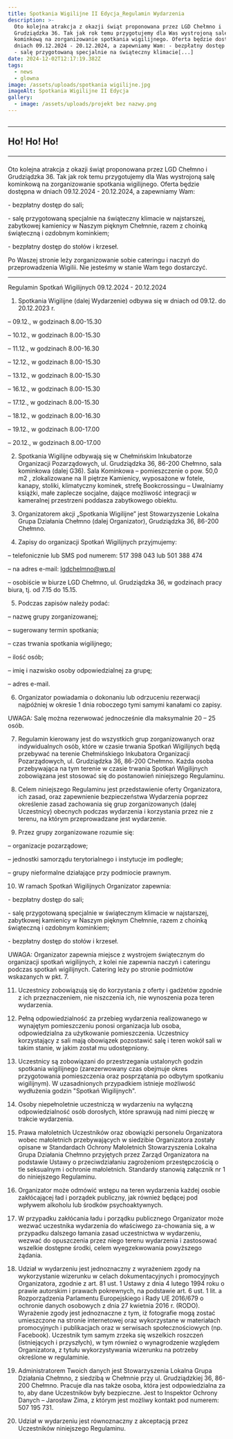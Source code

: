 ```yaml
---
title: Spotkania Wigilijne II Edycja_Regulamin Wydarzenia
description: >-
  Oto kolejna atrakcja z okazji świąt proponowana przez LGD Chełmno i
  Grudziądzka 36. Tak jak rok temu przygotujemy dla Was wystrojoną salę
  kominkową na zorganizowanie spotkania wigilijnego. Oferta będzie dostępna w
  dniach 09.12.2024 - 20.12.2024, a zapewniamy Wam: - bezpłatny dostęp do sali;
  - salę przygotowaną specjalnie na świąteczny klimacie[...]
date: 2024-12-02T12:17:19.382Z
tags:
  - news
  - glowna
image: /assets/uploads/spotkania wigilijne.jpg
imageAlt: Spotkania Wigilijne II Edycja
gallery:
  - image: /assets/uploads/projekt bez nazwy.png
---
```

## <HR>Ho! Ho! Ho!<HR>



Oto kolejna atrakcja z okazji świąt proponowana przez LGD Chełmno i Grudziądzka 36. Tak jak rok temu przygotujemy dla Was wystrojoną salę kominkową na zorganizowanie spotkania wigilijnego. Oferta będzie dostępna w dniach 09.12.2024 - 20.12.2024, a zapewniamy Wam:

\- bezpłatny dostęp do sali;

\- salę przygotowaną specjalnie na świąteczny klimacie w najstarszej, zabytkowej kamienicy w Naszym pięknym Chełmnie, razem z choinką świąteczną i ozdobnym kominkiem;

\- bezpłatny dostęp do stołów i krzeseł.



Po Waszej stronie leży zorganizowanie sobie cateringu i naczyń do przeprowadzenia Wigilii. Nie jesteśmy w stanie Wam tego dostarczyć.

<HR>

Regulamin Spotkań Wigilijnych 09.12.2024 - 20.12.2024

1.	Spotkania Wigilijne (dalej Wydarzenie) odbywa się w dniach od 09.12. do 20.12.2023 r.

– 09.12., w godzinach 8.00-15.30

– 10.12., w godzinach 8.00-15.30

– 11.12., w godzinach 8.00-16.30

– 12.12., w godzinach 8.00-15.30

– 13.12., w godzinach 8.00-15.30

– 16.12., w godzinach 8.00-15.30

– 17.12., w godzinach 8.00-15.30

– 18.12., w godzinach 8.00-16.30

– 19.12., w godzinach 8.00-17.00

– 20.12., w godzinach 8.00-17.00



2.	Spotkania Wigilijne odbywają się w Chełmińskim Inkubatorze Organizacji Pozarządowych, ul. Grudziądzka 36, 86-200 Chełmno, sala kominkowa (dalej G36). Sala Kominkowa – pomieszczenie o pow. 50,0 m2 , zlokalizowane na II piętrze Kamienicy, wyposażone w fotele, kanapy, stoliki, klimatyczny kominek, strefę Bookcrossingu – Uwalniamy książki, małe zaplecze socjalne, dające możliwość integracji w kameralnej przestrzeni poddasza zabytkowego obiektu.



3.	Organizatorem akcji „Spotkania Wigilijne” jest Stowarzyszenie Lokalna Grupa Działania Chełmno (dalej Organizator), Grudziądzka 36, 86-200 Chełmno.



4.	Zapisy do organizacji Spotkań Wigilijnych przyjmujemy:

– telefonicznie lub SMS pod numerem: 517 398 043 lub 501 388 474

– na adres e-mail: lgdchelmno@wp.pl

– osobiście w biurze LGD Chełmno, ul. Grudziądzka 36, w godzinach pracy biura, tj. od 7.15 do 15.15.



5.	Podczas zapisów należy podać:

– nazwę grupy zorganizowanej;

– sugerowany termin spotkania;

– czas trwania spotkania wigilijnego;

– ilość osób;

– imię i nazwisko osoby odpowiedzialnej za grupę;

– adres e-mail.



6.	Organizator powiadamia o dokonaniu lub odrzuceniu rezerwacji najpóźniej w okresie 1 dnia roboczego tymi samymi kanałami co zapisy.



UWAGA: Salę można rezerwować jednocześnie dla maksymalnie 20 – 25 osób.



7.	Regulamin kierowany jest do wszystkich grup zorganizowanych oraz indywidualnych osób, które w czasie trwania Spotkań Wigilijnych będą przebywać na terenie Chełmińskiego Inkubatora Organizacji Pozarządowych, ul. Grudziądzka 36, 86-200 Chełmno. Każda osoba przebywająca na tym terenie w czasie trwania Spotkań Wigilijnych zobowiązana jest stosować się do postanowień niniejszego Regulaminu.



8.	Celem niniejszego Regulaminu jest przedstawienie oferty Organizatora, ich zasad, oraz zapewnienie bezpieczeństwa Wydarzenia poprzez określenie zasad zachowania się grup zorganizowanych (dalej Uczestnicy) obecnych podczas wydarzenia i korzystania przez nie z terenu, na którym przeprowadzane jest wydarzenie.



9.	Przez grupy zorganizowane rozumie się:

– organizacje pozarządowe;

– jednostki samorządu terytorialnego i instytucje im podległe;

– grupy nieformalne działające przy podmiocie prawnym.



10.	W ramach Spotkań Wigilijnych Organizator zapewnia:

\- bezpłatny dostęp do sali;

\- salę przygotowaną specjalnie w świątecznym klimacie w najstarszej, zabytkowej kamienicy w Naszym pięknym Chełmnie, razem z choinką świąteczną i ozdobnym kominkiem;

\- bezpłatny dostęp do stołów i krzeseł.

UWAGA: Organizator zapewnia miejsce z wystrojem świątecznym do organizacji spotkań wigilijnych, z kolei nie zapewnia naczyń i cateringu podczas spotkań wigilijnych. Catering leży po stronie podmiotów wskazanych w pkt. 7.



11.	Uczestnicy zobowiązują się do korzystania z oferty i gadżetów zgodnie z ich przeznaczeniem, nie niszczenia ich, nie wynoszenia poza teren wydarzenia.



12.	Pełną odpowiedzialność za przebieg wydarzenia realizowanego w wynajętym pomieszczeniu ponosi organizacja lub osoba, odpowiedzialna za użytkowanie pomieszczenia. Uczestnicy korzystający z sali mają obowiązek pozostawić salę i teren wokół sali w takim stanie, w jakim został mu udostępniony.



13.	Uczestnicy są zobowiązani do przestrzegania ustalonych godzin spotkania wigilijnego (zarezerwowany czas obejmuje okres przygotowania pomieszczenia oraz posprzątania po odbytym spotkaniu wigilijnym). W uzasadnionych przypadkiem istnieje możliwość wydłużenia godzin "Spotkań Wigilijnych".



14.	Osoby niepełnoletnie uczestniczą w wydarzeniu na wyłączną odpowiedzialność osób dorosłych, które sprawują nad nimi pieczę w trakcie wydarzenia.



15.	Prawa małoletnich Uczestników oraz obowiązki personelu Organizatora wobec małoletnich przebywających w siedzibie Organizatora zostały opisane w Standardach Ochrony Małoletnich Stowarzyszenia Lokalna Grupa Działania Chełmno przyjętych przez Zarząd Organizatora na podstawie Ustawy o przeciwdziałaniu zagrożeniom przestępczością o tle seksualnym i ochronie małoletnich. Standardy stanowią załącznik nr 1 do niniejszego Regulaminu.



16.	Organizator może odmówić wstępu na teren wydarzenia każdej osobie zakłócającej ład i porządek publiczny, jak również będącej pod wpływem alkoholu lub środków psychoaktywnych.

17.	W przypadku zakłócania ładu i porządku publicznego Organizator może wezwać uczestnika wydarzenia do właściwego za-chowania się, a w przypadku dalszego łamania zasad uczestnictwa w wydarzeniu, wezwać do opuszczenia przez niego terenu wydarzenia i zastosować wszelkie dostępne środki, celem wyegzekwowania powyższego żądania.



18.	Udział w wydarzeniu jest jednoznaczny z wyrażeniem zgody na wykorzystanie wizerunku w celach dokumentacyjnych i promocyjnych Organizatora, zgodnie z art. 81 ust. 1 Ustawy z dnia 4 lutego 1994 roku o prawie autorskim i prawach pokrewnych, na podstawie art. 6 ust. 1 lit. a Rozporządzenia Parlamentu Europejskiego i Rady UE 2016/679 o ochronie danych osobowych z dnia 27 kwietnia 2016 r. (RODO). Wyrażenie zgody jest jednoznaczne z tym, iż fotografie mogą zostać umieszczone na stronie internetowej oraz wykorzystane w materiałach promocyjnych i publikacjach oraz w serwisach społecznościowych (np. Facebook). Uczestnik tym samym zrzeka się wszelkich roszczeń (istniejących i przyszłych), w tym również o wynagrodzenie względem Organizatora, z tytułu wykorzystywania wizerunku na potrzeby określone w regulaminie.



19.	Administratorem Twoich danych jest Stowarzyszenia Lokalna Grupa Działania Chełmno, z siedzibą w Chełmnie przy ul. Grudziądzkiej 36, 86-200 Chełmno. Pracuje dla nas także osoba, która jest odpowiedzialna za to, aby dane Uczestników były bezpieczne. Jest to Inspektor Ochrony Danych – Jarosław Zima, z którym jest możliwy kontakt pod numerem: 507 195 731.



20.	Udział w wydarzeniu jest równoznaczny z akceptacją przez Uczestników niniejszego Regulaminu.

